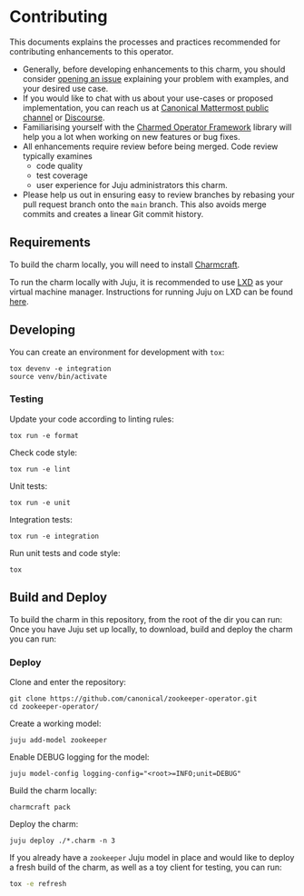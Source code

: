 # Contributing

This documents explains the processes and practices recommended for contributing enhancements to this operator.

- Generally, before developing enhancements to this charm, you should consider 
  [opening an issue](https://github.com/canonical/zookeeper-operator/issues) explaining your problem with examples, and your desired use case.
- If you would like to chat with us about your use-cases or proposed implementation, you can reach us at 
  [Canonical Mattermost public channel](https://chat.charmhub.io/charmhub/channels/charm-dev) or [Discourse](https://discourse.charmhub.io/).
- Familiarising yourself with the [Charmed Operator Framework](https://juju.is/docs/sdk) 
  library will help you a lot when working on new features or bug fixes.
- All enhancements require review before being merged. Code review typically examines
  - code quality
  - test coverage
  - user experience for Juju administrators this charm.
- Please help us out in ensuring easy to review branches by rebasing your pull request branch onto the `main` branch. 
  This also avoids merge commits and creates a linear Git commit history.

## Requirements

To build the charm locally, you will need to install [Charmcraft](https://juju.is/docs/sdk/install-charmcraft).

To run the charm locally with Juju, it is recommended to use [LXD](https://linuxcontainers.org/lxd/introduction/) as your virtual machine manager. Instructions for running Juju on LXD can be found [here](https://juju.is/docs/olm/lxd).

## Developing

You can create an environment for development with `tox`:

```shell
tox devenv -e integration
source venv/bin/activate
```

### Testing

Update your code according to linting rules:

```shell
tox run -e format
```

Check code style:

```shell
tox run -e lint
```

Unit tests:

```shell
tox run -e unit
```

Integration tests:

```shell
tox run -e integration
```

Run unit tests and code style:

```shell
tox
```

## Build and Deploy

To build the charm in this repository, from the root of the dir you can run:
Once you have Juju set up locally, to download, build and deploy the charm you can run:

### Deploy

Clone and enter the repository:

```shell
git clone https://github.com/canonical/zookeeper-operator.git
cd zookeeper-operator/
```

Create a working model:

```shell
juju add-model zookeeper
```

Enable DEBUG logging for the model:

```shell
juju model-config logging-config="<root>=INFO;unit=DEBUG"
```

Build the charm locally:

```shell
charmcraft pack
```

Deploy the charm:

```shell
juju deploy ./*.charm -n 3
```

If you already have a `zookeeper` Juju model in place and would like to deploy a fresh build of the charm, as well as a toy client for testing, 
you can run:

```bash
tox -e refresh
```
